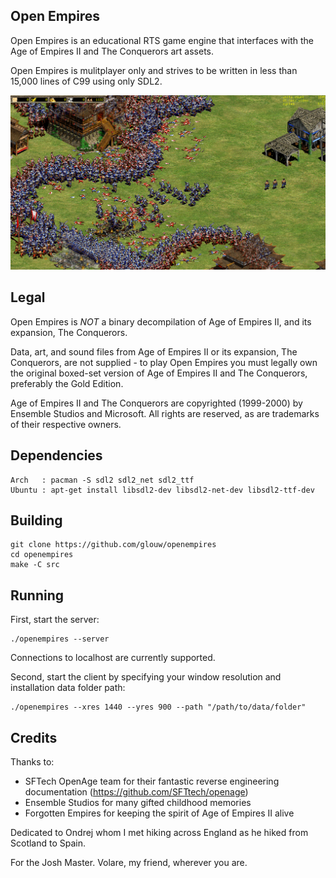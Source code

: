 ## Open Empires

Open Empires is an educational RTS game engine that interfaces with the Age of Empires II and The Conquerors art assets.

Open Empires is mulitplayer only and strives to be written in less than 15,000 lines of C99 using only SDL2.

![](art/men-at-arms.png)

## Legal

Open Empires is *NOT* a binary decompilation of Age of Empires II, and its expansion, The Conquerors.

Data, art, and sound files from Age of Empires II or its expansion, The Conquerors, are not supplied -
to play Open Empires you must legally own the original boxed-set version of Age of Empires II and The Conquerors,
preferably the Gold Edition.

Age of Empires II and The Conquerors are copyrighted (1999-2000) by Ensemble Studios and Microsoft.
All rights are reserved, as are trademarks of their respective owners.

## Dependencies

    Arch   : pacman -S sdl2 sdl2_net sdl2_ttf
    Ubuntu : apt-get install libsdl2-dev libsdl2-net-dev libsdl2-ttf-dev

## Building

    git clone https://github.com/glouw/openempires
    cd openempires
    make -C src

## Running

First, start the server:

    ./openempires --server

Connections to localhost are currently supported.

Second, start the client by specifying your window resolution and installation data folder path:

    ./openempires --xres 1440 --yres 900 --path "/path/to/data/folder"

## Credits

Thanks to:
* SFTech OpenAge team for their fantastic reverse engineering documentation (https://github.com/SFTtech/openage)
* Ensemble Studios for many gifted childhood memories
* Forgotten Empires for keeping the spirit of Age of Empires II alive

Dedicated to Ondrej whom I met hiking across England as he hiked from Scotland to Spain.

For the Josh Master. Volare, my friend, wherever you are.
